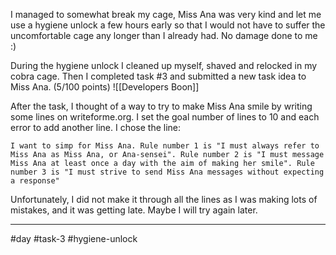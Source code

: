 I managed to somewhat break my cage, Miss Ana was very kind and let me use a hygiene unlock a few hours early so that I would not have to suffer the uncomfortable cage any longer than I already had. No damage done to me :)

During the hygiene unlock I cleaned up myself, shaved and relocked in my cobra cage. Then I completed task #3 and submitted a new task idea to Miss Ana. (5/100 points)
![[Developers Boon]]

After the task, I thought of a way to try to make Miss Ana smile by writing some lines on writeforme.org. I set the goal number of lines to 10 and each error to add another line. I chose the line:

`I want to simp for Miss Ana. Rule number 1 is "I must always refer to Miss Ana as Miss Ana, or Ana-sensei". Rule number 2 is "I must message Miss Ana at least once a day with the aim of making her smile". Rule number 3 is "I must strive to send Miss Ana messages without expecting a response"`

Unfortunately, I did not make it through all the lines as I was making lots of mistakes, and it was getting late. Maybe I will try again later.

--------
#day #task-3 #hygiene-unlock